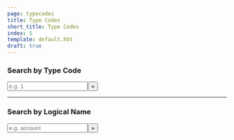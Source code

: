 ```yaml
---
page: typecodes
title: Type Codes
short_title: Type Codes
index: 5
template: default.hbt
draft: true
---
```


### Search by Type Code
<input type="text" class="form-control" placeholder="e.g. 1" id="typecode" onkeypress="return isNumberKey(event)"/><button class="btn btn-small btn-default" onclick="searchType();">&raquo;</button><b><kbd id="entityName" style="display: none;"></kbd></b>

---
### Search by Logical Name
<input type="text" class="form-control" placeholder="e.g. account" id="typename" onkeypress="return isEnterKey(event)"/><button class="btn btn-small btn-default" onclick="searchLogical();">&raquo;</button><b><kbd id="entityType" style="display: none;"></kbd></b>
